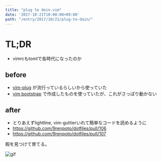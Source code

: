 ```yaml
---
title: "plug to dein.vim"
date: '2017-10-21T10:00:00+09:00'
path: "/entry/2017/10/21/plug-to-dain/"
---
```

# TL;DR

- vimrcもtomlで各時代になったのか

## before

- [vim-plug](https://github.com/junegunn/vim-plug) が流行っているらしいから使っていた
- [vim bootstrap](https://github.com/avelino/vim-bootstrap) で作成したものを使っていたが、これがさっぱり動かない

## after

- とりあえずlightline, vim-guttierいれて簡単なコードを読めるように
- <https://github.com/9renpoto/dotfiles/pull/106>
- <https://github.com/9renpoto/dotfiles/pull/107>

暇を見つけて育てる。

![gif](https://media.giphy.com/media/MhoboI1uPxrRm/giphy.gif)
